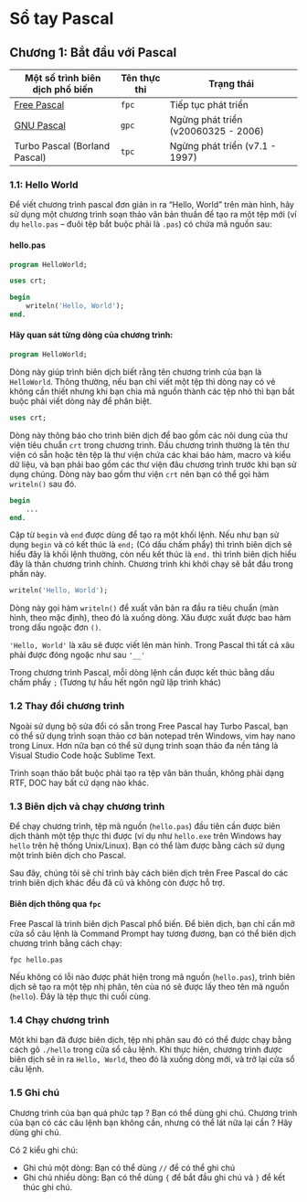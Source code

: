 # Sổ tay Pascal

## Chương 1: Bắt đầu với Pascal

|Một số trình biên dịch phổ biến| Tên thực thi | Trạng thái |
|---|---|---|
| [Free Pascal](https://www.freepascal.org/) | `fpc` | Tiếp tục phát triển |
|[GNU Pascal](http://www.gnu-pascal.de/) | `gpc` | Ngừng phát triển (v20060325 - 2006) |
| Turbo Pascal (Borland Pascal) | `tpc` | Ngừng phát triển (v7.1 - 1997) |

### 1.1: Hello World

Để viết chương trình pascal đơn giản in ra “Hello, World” trên màn hình, hãy sử dụng một chương trình soạn thảo văn bản thuần để tạo ra một tệp mới (ví dụ `hello.pas` – đuôi tệp bắt buộc phải là `.pas`) có chứa mã nguồn sau:

#### hello.pas
```pascal
program HelloWorld;

uses crt;

begin
    writeln('Hello, World');
end.
```
#### Hãy quan sát từng dòng của chương trình:
```pascal
program HelloWorld;
```
Dòng này giúp trình biên dịch biết rằng tên chương trình của bạn là `HelloWorld`. Thông thường, nếu bạn chỉ viết một tệp thì dòng nay có vẻ không cần thiết nhưng khi bạn chia mã nguồn thành các tệp nhỏ thì bạn bắt buộc phải viết dòng này để phân biệt.
```pascal
uses crt;
```
Dòng này thông báo cho trình biên dịch để bao gồm các nôi dung của thư viện tiêu chuẩn `crt` trong chương trình. Đầu chương trình thường là tên thư viện có sẵn hoặc tên tệp là thư viện chứa các khai báo hàm, macro và kiểu dữ liệu, và bạn phải bao gồm các thư viện đâu chương trình trước khi bạn sử dụng chúng. Dòng này bao gồm thư viện `crt` nên bạn có thể gọi hàm `writeln()` sau đó.
```pascal
begin
    ...
end.
```
Cặp từ `begin` và `end` được dùng để tạo ra một khối lệnh. Nếu như bạn sử dụng `begin` và có kết thúc là `end;` (Có dấu chấm phẩy) thì trình biên dịch sẽ hiểu đây là khối lệnh thường, còn nếu kết thúc là `end.` thì trình biên dịch hiểu đây là thân chương trình chính. Chương trình khi khởi chạy sẽ bắt đầu trong phần này.
```pascal
writeln('Hello, World');
```
Dòng này gọi hàm `writeln()` để xuất văn bản ra đầu ra tiêu chuẩn (màn hình, theo mặc định), theo đó là xuống dòng. Xâu được xuất được bao hàm trong dấu ngoặc đơn `()`.

`'Hello, World'` là xâu sẽ được viết lên màn hình. Trong Pascal thì tất cả xâu phải được đóng ngoặc như sau `'__'`

Trong chương trình Pascal, mỗi dòng lệnh cần được kết thúc bằng dầu chấm phẩy `;` (Tương tự hầu hết ngôn ngữ lập trình khác)

### 1.2 Thay đổi chương trình

Ngoài sử dụng bộ sửa đổi có sẵn trong Free Pascal hay Turbo Pascal, bạn có thể sử dụng trình soạn thảo cơ bản notepad trên Windows, vim hay nano trong Linux. Hơn nữa bạn có thể sử dụng trình soạn thảo đa nền tảng là Visual Studio Code hoặc Sublime Text.

Trình soạn thảo bắt buộc phải tạo ra tệp văn bản thuần, không phải dạng RTF, DOC hay bất cứ dạng nào khác.

### 1.3 Biên dịch và chạy chương trình

Để chạy chương trình, tệp mã nguồn (`hello.pas`) đầu tiên cần được biên dịch thành một tệp thực thi được (ví dụ như `hello.exe` trên Windows hay `hello` trên hệ thống Unix/Linux). Bạn có thể làm được bằng cách sử dụng một trình biên dịch cho Pascal.

Sau đây, chúng tôi sẽ chỉ trình bày cách biên dịch trên Free Pascal do các trình biên dịch khác đều đã cũ và không còn được hỗ trợ.

#### Biên dịch thông qua `fpc`

Free Pascal là trình biên dịch Pascal phổ biến. Để biên dịch, bạn chỉ cần mở cửa sổ câu lệnh là Command Prompt hay tương đương, bạn có thể biên dịch chương trình bằng cách chạy:
```
fpc hello.pas
```
Nếu không có lỗi nào được phát hiện trong mã nguồn (`hello.pas`), trình biên dịch sẽ tạo ra một tệp nhị phân, tên của nó sẽ được lấy theo tên mã nguồn (`hello`). Đây là tệp thực thi cuối cùng.

### 1.4 Chạy chương trình

Một khi bạn đã được biên dịch, tệp nhị phân sau đó có thể được chạy bằng cách gõ `./hello` trong cửa sổ câu lệnh. Khi thực hiện, chương trình được biên dịch sẽ in ra `Hello, World`, theo đó là xuống dòng mới, và trở lại cửa sổ câu lệnh.

### 1.5 Ghi chú

Chương trình của bạn quá phức tạp ? Bạn có thể dùng ghi chú. Chương trình của bạn có các câu lệnh bạn không cần, nhưng có thể lát nữa lại cần ? Hãy dùng ghi chú.

Có 2 kiểu ghi chú:
- Ghi chú một dòng: Bạn có thể dùng `//` để có thể ghi chú
- Ghi chú nhiều dòng: Bạn có thể dùng `{` để bắt đầu ghi chú và `}` để kết thúc ghi chú.
